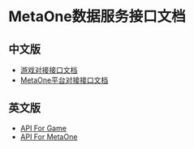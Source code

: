 # MetaOne数据服务接口文档

## 中文版

- [游戏对接接口文档](./cn/api-for-games.md)
- [MetaOne平台对接接口文档](./cn/api-for-metaone.md)

## 英文版

- [API For Game](./cn/api-for-games.md)
- [API For MetaOne](./cn/api-for-metaone.md)

